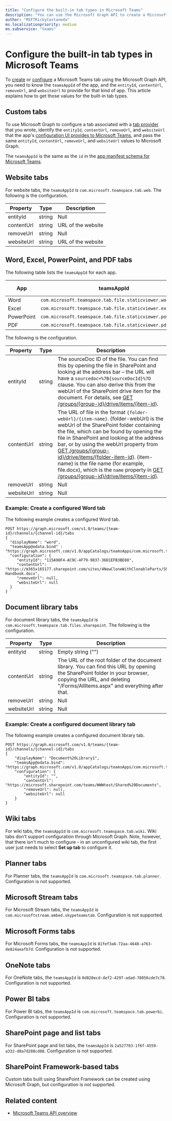 ```yaml
---
title: "Configure the built-in tab types in Microsoft Teams"
description: "You can use the Microsoft Graph API to create a Microsoft Teams tab. Learn how to get the app ID and appropriate values for the various built-in tab types."
author: "MSFTRickyCastaneda"
ms.localizationpriority: medium
ms.subservice: "teams"
---
```


# Configure the built-in tab types in Microsoft Teams

To [create](/graph/api/channel-post-tabs) or [configure](/graph/api/channel-patch-tabs) a Microsoft Teams tab using the Microsoft Graph API, you need to know the `teamsAppId` of the app, and the `entityId`, `contentUrl`, `removeUrl`, and `websiteUrl` to provide for that kind of app. This article explains how to get those values for the built-in tab types.

## Custom tabs

To use Microsoft Graph to configure a tab associated with a [tab provider](/microsoftteams/platform/concepts/tabs/tabs-overview) that you wrote,
identify the `entityId`, `contentUrl`, `removeUrl`, and `websiteUrl`
that the app's [configuration UI provides to Microsoft Teams](/javascript/api/@microsoft/teams-js/microsoftteams.settings.settings?view=msteams-client-js-latest&preserve-view=true),
and pass the same `entityId`, `contentUrl`, `removeUrl`, and `websiteUrl` values to Microsoft Graph.

The `teamsAppId` is the same as the `id` in the [app manifest schema for Microsoft Teams](/microsoftteams/platform/resources/schema/manifest-schema).

## Website tabs

For website tabs, the `teamsAppId` is `com.microsoft.teamspace.tab.web`. The following is the configuration.

| Property   | Type        | Description                                              |
| ---------- | ----------- | -------------------------------------------------------- |
| entityId   | string      | Null                                                     |
| contentUrl | string      | URL of the website                                       |
| removeUrl  | string      | Null                                                     |
| websiteUrl | string      | URL of the website                                       |

## Word, Excel, PowerPoint, and PDF tabs

The following table lists the `teamsAppId` for each app.

| App   | teamsAppId | type (extension)                                              |
| ---------- | ----------- | -------------------------------------------------------- |
| Word | `com.microsoft.teamspace.tab.file.staticviewer.word` | `docx` |
| Excel | `com.microsoft.teamspace.tab.file.staticviewer.excel` | `xlsx` |
| PowerPoint  | `com.microsoft.teamspace.tab.file.staticviewer.powerpoint` | `pptx` |
| PDF | `com.microsoft.teamspace.tab.file.staticviewer.pdf` | `pdf` |

The following is the configuration.

| Property   | Type        | Description                                              |
| ---------- | ----------- | -------------------------------------------------------- |
| entityId   | string      | The sourceDoc ID of the file. You can find this by opening the file in SharePoint and looking at the address bar – the URL will have a `sourcedoc=%7B{sourceDocId}%7D` clause. You can also derive this from the webUrl of the SharePoint drive item for the document. For details, see [GET /groups/{group-id}/drive/items/{item-id}](/graph/api/driveitem-get). |
| contentUrl | string      | The URL of file in the format `{folder-webUrl}/{item-name}`. {folder-webUrl} is the webUrl of the SharePoint folder containing the file, which can be found by opening the file in SharePoint and looking at the address bar, or by using the webUrl property from [GET /groups/{group-id}/drive/items/{folder-item-id}](/graph/api/driveitem-get). {item-name} is the file name (for example, file.docx), which is the `name` property in [GET /groups/{group-id}/drive/items/{item-id}](/graph/api/driveitem-get). |
| removeUrl  | string      | Null                                                     |
| websiteUrl | string      | Null                                       |

### Example: Create a configured Word tab

The following example creates a configured Word tab.

```http
POST https://graph.microsoft.com/v1.0/teams/{team-id}/channels/{channel-id}/tabs
{
  "displayName": "word",
  "teamsApp@odata.bind" : "https://graph.microsoft.com/v1.0/appCatalogs/teamsApps/com.microsoft.teamspace.tab.file.staticviewer.word",
  "configuration": {
     "entityId": "115A90F4-AC9C-4F79-9837-36D1EFB3BE08",
     "contentUrl": "https://m365x165177.sharepoint.com/sites/4NewCloneWithClonableParts/Shared%20Documents/General/Employee Handbook.docx",
     "removeUrl": null,
     "websiteUrl": null
  }
}
```

## Document library tabs

For document library tabs, the `teamsAppId` is `com.microsoft.teamspace.tab.files.sharepoint`. 
The following is the configuration.

| Property   | Type        | Description                                              |
| ---------- | ----------- | -------------------------------------------------------- |
| entityId   | string      | Empty string ("")                                        |
| contentUrl | string      | The URL of the root folder of the document library. You can find this URL by opening the SharePoint folder in your browser, copying the URL, and deleting "/Forms/AllItems.aspx" and everything after that. |
| removeUrl  | string      | Null                                                     |
| websiteUrl | string      | Null                                                     |

### Example: Create a configured document library tab

The following example creates a configured document library tab.

```http
POST https://graph.microsoft.com/v1.0/teams/{team-id}/channels/{channel-id}/tabs
{
    "displayName": "Document%20Library1",
    "teamsApp@odata.bind": "https://graph.microsoft.com/v1.0/appCatalogs/teamsApps/com.microsoft.teamspace.tab.files.sharepoint",
    "configuration": {
        "entityId": "",
        "contentUrl": "https://microsoft.sharepoint.com/teams/WWWtest/Shared%20Documents",
        "removeUrl": null,
        "websiteUrl": null
    }
}
```

## Wiki tabs

For wiki tabs, the `teamsAppId` is `com.microsoft.teamspace.tab.wiki`.
Wiki tabs don't support configuration through Microsoft Graph.
Note, however, that there isn't much to configure -
in an unconfigured wiki tab, the first user just needs to select **Set up tab** to configure it.

## Planner tabs

For Planner tabs, the `teamsAppId` is `com.microsoft.teamspace.tab.planner`. 
Configuration is not supported.

## Microsoft Stream tabs

For Microsoft Stream tabs, the `teamsAppId` is `com.microsoftstream.embed.skypeteamstab`. 
Configuration is not supported.

## Microsoft Forms tabs

For Microsoft Forms tabs, the `teamsAppId` is `81fef3a6-72aa-4648-a763-de824aeafb7d`.
Configuration is not supported.

## OneNote tabs

For OneNote tabs, the `teamsAppId` is `0d820ecd-def2-4297-adad-78056cde7c78`. 
Configuration is not supported.

## Power BI tabs

For Power BI tabs, the `teamsAppId` is `com.microsoft.teamspace.tab.powerbi`.
Configuration is not supported.

## SharePoint page and list tabs

For SharePoint page and list tabs, the `teamsAppId` is `2a527703-1f6f-4559-a332-d8a7d288cd88`.
Configuration is not supported.

## SharePoint Framework-based tabs

Custom tabs built using SharePoint Framework can be created using Microsoft Graph, but configuration is not supported.

## Related content

- [Microsoft Teams API overview](teams-concept-overview.md)
